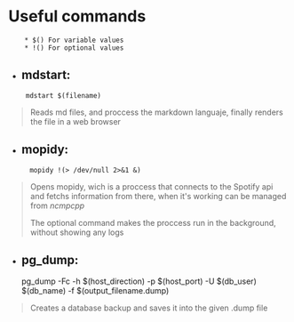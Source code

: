 # Useful commands

        * $() For variable values
        * !() For optional values


* ## mdstart:
       mdstart $(filename)
> Reads md files, and proccess the markdown languaje, finally renders the file in a web browser

* ## mopidy:
        mopidy !(> /dev/null 2>&1 &)
> Opens mopidy, wich is a proccess that connects to the Spotify api and fetchs information from there, when it's working can be managed from *ncmpcpp*
>
> The optional command makes the proccess run in the background, without showing any logs

* ## pg\_dump:
    pg_dump -Fc -h $(host_direction) -p $(host_port) -U $(db_user) $(db_name) -f $(output_filename.dump)
> Creates a database backup and saves it into the given .dump file
